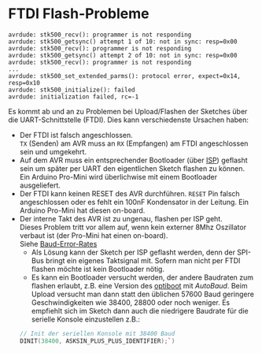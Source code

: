 # FTDI Flash-Probleme

```text
avrdude: stk500_recv(): programmer is not responding
avrdude: stk500_getsync() attempt 1 of 10: not in sync: resp=0x00
avrdude: stk500_recv(): programmer is not responding
avrdude: stk500_getsync() attempt 2 of 10: not in sync: resp=0x00
avrdude: stk500_recv(): programmer is not responding
...
avrdude: stk500_set_extended_parms(): protocol error, expect=0x14, resp=0x10
avrdude: stk500_initialize(): failed
avrdude: initialization failed, rc=-1
```

Es kommt ab und an zu Problemen bei Upload/Flashen der Sketches über die UART-Schnittstelle (FTDI). Dies kann verschiedenste Ursachen haben:

* Der FTDI ist falsch angeschlossen.  
  `TX` (Senden) am AVR muss an `RX` (Empfangen) am FTDI angeschlossen sein und umgekehrt.
* Auf dem AVR muss ein entsprechender Bootloader (über [ISP](../04-isp.html)) geflasht sein um später per UART den eigentlichen Sketch flashen zu können. Ein Arduino Pro-Mini wird überlichwise mit einem Bootloader ausgeliefert. 
* Der FTDI kann keinen RESET des AVR durchführen.
  `RESET` Pin falsch angeschlossen oder es fehlt ein 100nF Kondensator in der Leitung. Ein Arduino Pro-Mini hat diesen on-board.
* Der interne Takt des AVR ist zu ungenau, flashen per ISP geht.  
  Dieses Problem tritt vor allem auf, wenn kein externer 8Mhz Oszillator verbaut ist (der Pro-Mini hat einen on-board).   
  Siehe [Baud-Error-Rates](https://cache.amobbs.com/bbs_upload782111/files_22/ourdev_508497.html)
    * Als Lösung kann der Sketch per ISP geflasht werden, denn der SPI-Bus bringt ein eigenes Taktsignal mit. Sofern man nicht per FTDI flashen möchte ist kein Bootloader nötig.
    * Es kann ein Bootloader versucht werden, der andere Baudraten zum flashen erlaubt, z.B. eine Version des [optiboot](https://github.com/svn2github/transistortester/blob/master/bootloaders/optiboot/optiboot_m328p_autoBaud_noLED.hex) mit _AutoBaud_. Beim Upload versucht man dann statt den üblichen 57600 Baud geringere Geschwindigkeiten wie 38400, 28800 oder noch weniger. Es empfiehlt sich im Sketch dann auch die niedrigere Baudrate für die serielle Konsole einzustellen z.B.:
     ```cpp
     // Init der seriellen Konsole mit 38400 Baud
     DINIT(38400, ASKSIN_PLUS_PLUS_IDENTIFIER);`)
     ```
